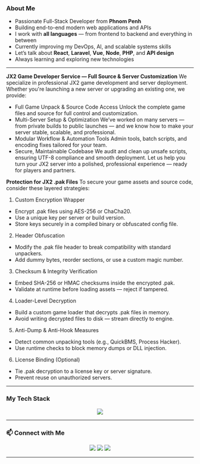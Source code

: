 ### About Me

- Passionate Full-Stack Developer from **Phnom Penh**
- Building end-to-end modern web applications and APIs
- I work with **all languages** — from frontend to backend and everything in between
- Currently improving my DevOps, AI, and scalable systems skills
- Let’s talk about **React**, **Laravel**, **Vue**, **Node**, **PHP**, and **API design**
- Always learning and exploring new technologies

---

**JX2 Game Developer Service — Full Source & Server Customization**
We specialize in professional JX2 game development and server deployment. Whether you're launching a new server or upgrading an existing one, we provide:
-  Full Game Unpack & Source Code Access
Unlock the complete game files and source for full control and customization.
-  Multi-Server Setup & Optimization
We’ve worked on many servers — from private builds to public launches — and we know how to make your server stable, scalable, and professional.
-  Modular Workflow & Automation Tools
Admin tools, batch scripts, and encoding fixes tailored for your team.
-  Secure, Maintainable Codebase
We audit and clean up unsafe scripts, ensuring UTF-8 compliance and smooth deployment.
Let us help you turn your JX2 server into a polished, professional experience — ready for players and partners.

**Protection for JX2 .pak Files**
To secure your game assets and source code, consider these layered strategies:
1. Custom Encryption Wrapper
- Encrypt .pak files using AES-256 or ChaCha20.
- Use a unique key per server or build version.
- Store keys securely in a compiled binary or obfuscated config file.
2. Header Obfuscation
- Modify the .pak file header to break compatibility with standard unpackers.
- Add dummy bytes, reorder sections, or use a custom magic number.
3. Checksum & Integrity Verification
- Embed SHA-256 or HMAC checksums inside the encrypted .pak.
- Validate at runtime before loading assets — reject if tampered.
4. Loader-Level Decryption
- Build a custom game loader that decrypts .pak files in memory.
- Avoid writing decrypted files to disk — stream directly to engine.
5. Anti-Dump & Anti-Hook Measures
- Detect common unpacking tools (e.g., QuickBMS, Process Hacker).
- Use runtime checks to block memory dumps or DLL injection.
6. License Binding (Optional)
- Tie .pak decryption to a license key or server signature.
- Prevent reuse on unauthorized servers.



---

### My Tech Stack

<p align="center">
  <img src="https://skillicons.dev/icons?i=html,css,js,ts,php,laravel,react,vue,nextjs,nodejs,express,mysql,mongodb,bootstrap,tailwind,docker,git,vscode,linux" />
</p>

---


### 📫 Connect with Me

<p align="center">
  <a href="mailto:oudomvar@gmail.com"><img src="https://img.shields.io/badge/email-%23EA4335.svg?&style=for-the-badge&logo=gmail&logoColor=white" /></a>
  <a href="https://github.com/var-oudom"><img src="https://img.shields.io/badge/github-%2312100E.svg?&style=for-the-badge&logo=github&logoColor=white" /></a>
  <a href="https://github.com"><img src="https://img.shields.io/badge/portfolio-%23000000.svg?&style=for-the-badge&logo=firefox&logoColor=white" /></a>
</p>

---
